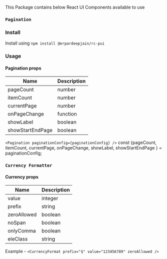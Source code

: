 This Package contains below React UI Components available to use
### `Pagination`

### Install

Install using `npm install @erpardeepjain/rc-pui`

### Usage 

#### Pagination props

| Name              | Description      
| -----------       | -----------      
| pageCount         | number
| itemCount         | number             
| currentPage       | number             
| onPageChange      | function             
| showLabel         | boolean             
| showStartEndPage  | boolean     

`<Pagination paginationConfig={paginationConfig} />`
const {pageCount, itemCount, currentPage, onPageChange, showLabel, showStartEndPage } = paginationConfig;

### `Currency Formatter`

#### Currency props

| Name        | Description | 
| ----------- | ----------- |
| value       | integer     |
| prefix      | string      |
| zeroAllowed | boolean     |
| noSpan      | boolean     |
| onlyComma   | boolean     |
| eleClass    | string      |


Example  - `<CurrencyFormat prefix="$" value="123456789" zeroAllowed />`
